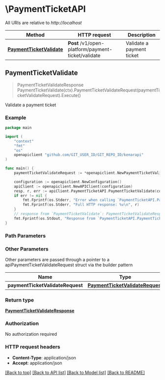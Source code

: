 # \PaymentTicketAPI

All URIs are relative to *http://localhost*

Method | HTTP request | Description
------------- | ------------- | -------------
[**PaymentTicketValidate**](PaymentTicketAPI.md#PaymentTicketValidate) | **Post** /v1/open-platform/payment-ticket/validate | Validate a payment ticket



## PaymentTicketValidate

> PaymentTicketValidateResponse PaymentTicketValidate(ctx).PaymentTicketValidateRequest(paymentTicketValidateRequest).Execute()

Validate a payment ticket



### Example

```go
package main

import (
	"context"
	"fmt"
	"os"
	openapiclient "github.com/GIT_USER_ID/GIT_REPO_ID/kenarapi"
)

func main() {
	paymentTicketValidateRequest := *openapiclient.NewPaymentTicketValidateRequest() // PaymentTicketValidateRequest | 

	configuration := openapiclient.NewConfiguration()
	apiClient := openapiclient.NewAPIClient(configuration)
	resp, r, err := apiClient.PaymentTicketAPI.PaymentTicketValidate(context.Background()).PaymentTicketValidateRequest(paymentTicketValidateRequest).Execute()
	if err != nil {
		fmt.Fprintf(os.Stderr, "Error when calling `PaymentTicketAPI.PaymentTicketValidate``: %v\n", err)
		fmt.Fprintf(os.Stderr, "Full HTTP response: %v\n", r)
	}
	// response from `PaymentTicketValidate`: PaymentTicketValidateResponse
	fmt.Fprintf(os.Stdout, "Response from `PaymentTicketAPI.PaymentTicketValidate`: %v\n", resp)
}
```

### Path Parameters



### Other Parameters

Other parameters are passed through a pointer to a apiPaymentTicketValidateRequest struct via the builder pattern


Name | Type | Description  | Notes
------------- | ------------- | ------------- | -------------
 **paymentTicketValidateRequest** | [**PaymentTicketValidateRequest**](PaymentTicketValidateRequest.md) |  | 

### Return type

[**PaymentTicketValidateResponse**](PaymentTicketValidateResponse.md)

### Authorization

No authorization required

### HTTP request headers

- **Content-Type**: application/json
- **Accept**: application/json

[[Back to top]](#) [[Back to API list]](../README.md#documentation-for-api-endpoints)
[[Back to Model list]](../README.md#documentation-for-models)
[[Back to README]](../README.md)

